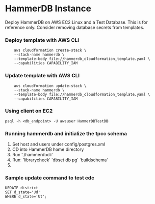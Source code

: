 # HammerDB Instance

Deploy HammerDB on AWS EC2 Linux and a Test Database. This is for reference only. 
Consider removing database secrets from templates.

### Deploy template with AWS CLI
```
    aws cloudformation create-stack \
    --stack-name hammerdb \
    --template-body file://hammerdb_cloudformation_template.yaml \
    --capabilities CAPABILITY_IAM
```
### Update template with AWS CLI

```
    aws cloudformation update-stack \
    --stack-name hammerdb \
    --template-body file://hammerdb_cloudformation_template.yaml \
    --capabilities CAPABILITY_IAM
```

### Using client on EC2

```
psql -h <db_endpoint> -U awsuser HammerDBTestDB
```

### Running hammerdb and initialize the tpcc schema
1. Set host and users under config/postgres.xml
2. CD into HammerDB home directory
3. Run './hammerdbcli'
3. Run: 
    'librarycheck'
    'dbset db pg'
    'buildschema'
4. 

### Sample update command to test cdc
```
UPDATE district 
SET d_state='Ud' 
WHERE d_state='Ut';
```